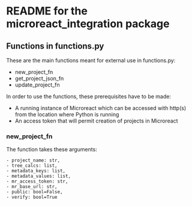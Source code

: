 # README for the microreact_integration package

## Functions in functions.py

These are the main functions meant for external use in functions.py:

- new_project_fn
- get_project_json_fn
- update_project_fn

In order to use the functions, these prerequisites have to be made:

- A running instance of Microreact which can be accessed with http(s) from the location where Python is running
- An access token that will permit creation of projects in Microreact

### new_project_fn

The function takes these arguments:

    - project_name: str,
    - tree_calcs: list,
    - metadata_keys: list,
    - metadata_values: list,
    - mr_access_token: str,
    - mr_base_url: str,
    - public: bool=False,
    - verify: bool=True
